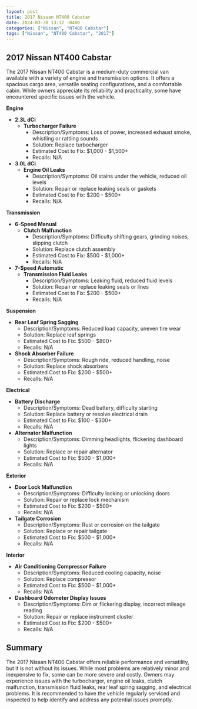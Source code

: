 ```yaml
---
layout: post
title: 2017 Nissan NT400 Cabstar
date: 2024-03-30 13:12 -0400
categories: ["Nissan", "NT400 Cabstar"]
tags: ["Nissan", "NT400 Cabstar", "2017"]
---
```

## 2017 Nissan NT400 Cabstar

The 2017 Nissan NT400 Cabstar is a medium-duty commercial van available with a variety of engine and transmission options. It offers a spacious cargo area, versatile seating configurations, and a comfortable cabin. While owners appreciate its reliability and practicality, some have encountered specific issues with the vehicle.

**Engine**

* **2.3L dCi**
    * **Turbocharger Failure**
        * Description/Symptoms: Loss of power, increased exhaust smoke, whistling or rattling sounds
        * Solution: Replace turbocharger
        * Estimated Cost to Fix: $1,000 - $1,500+
        * Recalls: N/A
* **3.0L dCi**
    * **Engine Oil Leaks**
        * Description/Symptoms: Oil stains under the vehicle, reduced oil levels
        * Solution: Repair or replace leaking seals or gaskets
        * Estimated Cost to Fix: $200 - $500+
        * Recalls: N/A

**Transmission**

* **6-Speed Manual**
    * **Clutch Malfunction**
        * Description/Symptoms: Difficulty shifting gears, grinding noises, slipping clutch
        * Solution: Replace clutch assembly
        * Estimated Cost to Fix: $500 - $1,000+
        * Recalls: N/A
* **7-Speed Automatic**
    * **Transmission Fluid Leaks**
        * Description/Symptoms: Leaking fluid, reduced fluid levels
        * Solution: Repair or replace leaking seals or lines
        * Estimated Cost to Fix: $200 - $500+
        * Recalls: N/A

**Suspension**

* **Rear Leaf Spring Sagging**
    * Description/Symptoms: Reduced load capacity, uneven tire wear
    * Solution: Replace leaf springs
    * Estimated Cost to Fix: $500 - $800+
    * Recalls: N/A
* **Shock Absorber Failure**
    * Description/Symptoms: Rough ride, reduced handling, noise
    * Solution: Replace shock absorbers
    * Estimated Cost to Fix: $200 - $500+
    * Recalls: N/A

**Electrical**

* **Battery Discharge**
    * Description/Symptoms: Dead battery, difficulty starting
    * Solution: Replace battery or resolve electrical drain
    * Estimated Cost to Fix: $100 - $300+
    * Recalls: N/A
* **Alternator Malfunction**
    * Description/Symptoms: Dimming headlights, flickering dashboard lights
    * Solution: Replace or repair alternator
    * Estimated Cost to Fix: $500 - $1,000+
    * Recalls: N/A

**Exterior**

* **Door Lock Malfunction**
    * Description/Symptoms: Difficulty locking or unlocking doors
    * Solution: Repair or replace lock mechanism
    * Estimated Cost to Fix: $200 - $500+
    * Recalls: N/A
* **Tailgate Corrosion**
    * Description/Symptoms: Rust or corrosion on the tailgate
    * Solution: Replace or repair tailgate
    * Estimated Cost to Fix: $500 - $1,000+
    * Recalls: N/A

**Interior**

* **Air Conditioning Compressor Failure**
    * Description/Symptoms: Reduced cooling capacity, noise
    * Solution: Replace compressor
    * Estimated Cost to Fix: $500 - $1,000+
    * Recalls: N/A
* **Dashboard Odometer Display Issues**
    * Description/Symptoms: Dim or flickering display, incorrect mileage reading
    * Solution: Repair or replace instrument cluster
    * Estimated Cost to Fix: $200 - $500+
    * Recalls: N/A

## Summary

The 2017 Nissan NT400 Cabstar offers reliable performance and versatility, but it is not without its issues. While most problems are relatively minor and inexpensive to fix, some can be more severe and costly. Owners may experience issues with the turbocharger, engine oil leaks, clutch malfunction, transmission fluid leaks, rear leaf spring sagging, and electrical problems. It is recommended to have the vehicle regularly serviced and inspected to help identify and address any potential issues promptly.
